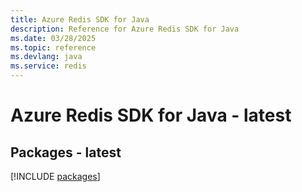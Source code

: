 ```yaml
---
title: Azure Redis SDK for Java
description: Reference for Azure Redis SDK for Java
ms.date: 03/28/2025
ms.topic: reference
ms.devlang: java
ms.service: redis
---
```

# Azure Redis SDK for Java - latest
## Packages - latest
[!INCLUDE [packages](redis-index.md)]